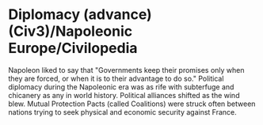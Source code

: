 # Diplomacy (advance) (Civ3)/Napoleonic Europe/Civilopedia

Napoleon liked to say that "Governments keep their promises only when they are forced, or when it
is to their advantage to do so." Political diplomacy during the Napoleonic era was as rife with
subterfuge and chicanery as any in world history. Political alliances shifted as the wind blew.
Mutual Protection Pacts (called Coalitions) were struck often between
nations trying to seek physical and economic security against France.